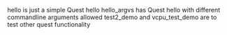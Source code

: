 hello is just a simple Quest hello
hello_argvs has Quest hello with different commandline arguments allowed
test2_demo and vcpu_test_demo are to test other quest functionality  
